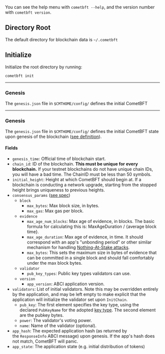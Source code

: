 You can see the help menu with `cometbft --help`, and the version number with `cometbft version`.


Directory Root
--------------

The default directory for blockchain data is `~/.cometbft`



Initialize
----------

Initialize the root directory by running:

```
cometbft init
```
-------
### Genesis

The `genesis.json` file in `$CMTHOME/config/` defines the initial CometBFT

---------------

### Genesis

The `genesis.json` file in `$CMTHOME/config/` defines the initial CometBFT state upon genesis of the blockchain ([see definition](https://github.com/cometbft/cometbft/blob/v0.38.x/types/genesis.go)).

#### Fields

-   `genesis_time`: Official time of blockchain start.
-   `chain_id`: ID of the blockchain. **This must be unique for every blockchain.** If your testnet blockchains do not have unique chain IDs, you will have a bad time. The ChainID must be less than 50 symbols.
-   `initial_height`: Height at which CometBFT should begin at. If a blockchain is conducting a network upgrade, starting from the stopped height brings uniqueness to previous heights.
-   `consensus_params` ([see spec](https://github.com/cometbft/cometbft/blob/v0.38.x/spec/core/data_structures.md#consensusparams))
    -   `block`
        -   `max_bytes`: Max block size, in bytes.
        -   `max_gas`: Max gas per block.
    -   `evidence`
        -   `max_age_num_blocks`: Max age of evidence, in blocks. The basic formula for calculating this is: MaxAgeDuration / {average block time}.
        -   `max_age_duration`: Max age of evidence, in time. It should correspond with an app's "unbonding period" or other similar mechanism for handling [Nothing-At-Stake attacks](https://vitalik.ca/general/2017/12/31/pos_faq.html#what-is-the-nothing-at-stake-problem-and-how-can-it-be-fixed).
        -   `max_bytes`: This sets the maximum size in bytes of evidence that can be committed in a single block and should fall comfortably under the max block bytes.
    -   `validator`
        -   `pub_key_types`: Public key types validators can use.
    -   `version`
        -   `app_version`: ABCI application version.
-   `validators`: List of initial validators. Note this may be overridden entirely by the application, and may be left empty to make explicit that the application will initialize the validator set upon `InitChain`.
    -   `pub_key`: The first element specifies the key type, using the declared `PubKeyName` for the adopted [key type](https://github.com/cometbft/cometbft/blob/v0.38.x/crypto/ed25519/ed25519.go#L36). The second element are the pubkey bytes.
    -   `power`: The validator's voting power.
    -   `name`: Name of the validator (optional).
-   `app_hash`: The expected application hash (as returned by the `ResponseInfo` ABCI message) upon genesis. If the app's hash does not match, CometBFT will panic.
-   `app_state`: The application state (e.g. initial distribution of tokens)